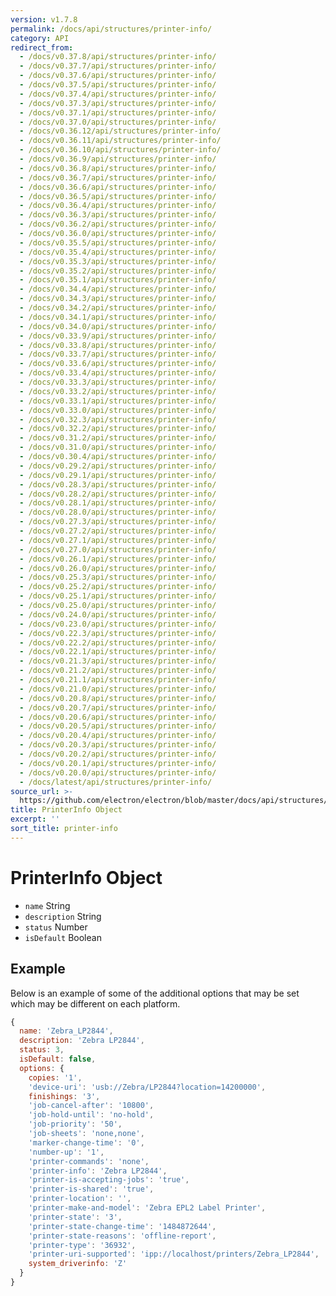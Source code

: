 ```yaml
---
version: v1.7.8
permalink: /docs/api/structures/printer-info/
category: API
redirect_from:
  - /docs/v0.37.8/api/structures/printer-info/
  - /docs/v0.37.7/api/structures/printer-info/
  - /docs/v0.37.6/api/structures/printer-info/
  - /docs/v0.37.5/api/structures/printer-info/
  - /docs/v0.37.4/api/structures/printer-info/
  - /docs/v0.37.3/api/structures/printer-info/
  - /docs/v0.37.1/api/structures/printer-info/
  - /docs/v0.37.0/api/structures/printer-info/
  - /docs/v0.36.12/api/structures/printer-info/
  - /docs/v0.36.11/api/structures/printer-info/
  - /docs/v0.36.10/api/structures/printer-info/
  - /docs/v0.36.9/api/structures/printer-info/
  - /docs/v0.36.8/api/structures/printer-info/
  - /docs/v0.36.7/api/structures/printer-info/
  - /docs/v0.36.6/api/structures/printer-info/
  - /docs/v0.36.5/api/structures/printer-info/
  - /docs/v0.36.4/api/structures/printer-info/
  - /docs/v0.36.3/api/structures/printer-info/
  - /docs/v0.36.2/api/structures/printer-info/
  - /docs/v0.36.0/api/structures/printer-info/
  - /docs/v0.35.5/api/structures/printer-info/
  - /docs/v0.35.4/api/structures/printer-info/
  - /docs/v0.35.3/api/structures/printer-info/
  - /docs/v0.35.2/api/structures/printer-info/
  - /docs/v0.35.1/api/structures/printer-info/
  - /docs/v0.34.4/api/structures/printer-info/
  - /docs/v0.34.3/api/structures/printer-info/
  - /docs/v0.34.2/api/structures/printer-info/
  - /docs/v0.34.1/api/structures/printer-info/
  - /docs/v0.34.0/api/structures/printer-info/
  - /docs/v0.33.9/api/structures/printer-info/
  - /docs/v0.33.8/api/structures/printer-info/
  - /docs/v0.33.7/api/structures/printer-info/
  - /docs/v0.33.6/api/structures/printer-info/
  - /docs/v0.33.4/api/structures/printer-info/
  - /docs/v0.33.3/api/structures/printer-info/
  - /docs/v0.33.2/api/structures/printer-info/
  - /docs/v0.33.1/api/structures/printer-info/
  - /docs/v0.33.0/api/structures/printer-info/
  - /docs/v0.32.3/api/structures/printer-info/
  - /docs/v0.32.2/api/structures/printer-info/
  - /docs/v0.31.2/api/structures/printer-info/
  - /docs/v0.31.0/api/structures/printer-info/
  - /docs/v0.30.4/api/structures/printer-info/
  - /docs/v0.29.2/api/structures/printer-info/
  - /docs/v0.29.1/api/structures/printer-info/
  - /docs/v0.28.3/api/structures/printer-info/
  - /docs/v0.28.2/api/structures/printer-info/
  - /docs/v0.28.1/api/structures/printer-info/
  - /docs/v0.28.0/api/structures/printer-info/
  - /docs/v0.27.3/api/structures/printer-info/
  - /docs/v0.27.2/api/structures/printer-info/
  - /docs/v0.27.1/api/structures/printer-info/
  - /docs/v0.27.0/api/structures/printer-info/
  - /docs/v0.26.1/api/structures/printer-info/
  - /docs/v0.26.0/api/structures/printer-info/
  - /docs/v0.25.3/api/structures/printer-info/
  - /docs/v0.25.2/api/structures/printer-info/
  - /docs/v0.25.1/api/structures/printer-info/
  - /docs/v0.25.0/api/structures/printer-info/
  - /docs/v0.24.0/api/structures/printer-info/
  - /docs/v0.23.0/api/structures/printer-info/
  - /docs/v0.22.3/api/structures/printer-info/
  - /docs/v0.22.2/api/structures/printer-info/
  - /docs/v0.22.1/api/structures/printer-info/
  - /docs/v0.21.3/api/structures/printer-info/
  - /docs/v0.21.2/api/structures/printer-info/
  - /docs/v0.21.1/api/structures/printer-info/
  - /docs/v0.21.0/api/structures/printer-info/
  - /docs/v0.20.8/api/structures/printer-info/
  - /docs/v0.20.7/api/structures/printer-info/
  - /docs/v0.20.6/api/structures/printer-info/
  - /docs/v0.20.5/api/structures/printer-info/
  - /docs/v0.20.4/api/structures/printer-info/
  - /docs/v0.20.3/api/structures/printer-info/
  - /docs/v0.20.2/api/structures/printer-info/
  - /docs/v0.20.1/api/structures/printer-info/
  - /docs/v0.20.0/api/structures/printer-info/
  - /docs/latest/api/structures/printer-info/
source_url: >-
  https://github.com/electron/electron/blob/master/docs/api/structures/printer-info.md
title: PrinterInfo Object
excerpt: ''
sort_title: printer-info
---
```




<!--


                                      ::::
                                    :o+//+o:
                                    +o    oo-
                                    :o+//oo/+o/
                                      -::-   -oo:
                                               /s/
                      -::::::::-                :s/  :::--
                  :+oo+////////+:        -:/+oo/ :s:-///++oo+:
                /o+:                -/+oo+/:-     +o-      -:+o:
               /s:              -:+o+/:           -o+         :s/
              -s/            -/oo/:                /s-         +s-
              -s/         -/oo/-                   -s/         /s-
               oo       :+o/-                       oo         oo
               -s/    :oo/                          /s-       /s-
                :s/ :oo:              -::-          /s-      /s:
                  -+o/               /ssss/         :s:    -+o-
                 :o+--               /ssss/         :s:   :o+-
                :s/  +o:              -::-          /s-   --
               -s/    :+o/-                         /s-
               oo       -+o+-                       oo
              -s/         -/oo/-                   -s/
             -+soo+:         -/oo/:                /s-      /oooo+-
             o+   :s:           -:+o+/:-          -o+      /s:  -oo
             oo:--/s:       ::      -:+oo+/:-     -/-      /s/--:o+
              :+++/-        :s:          -:/+ooo++//////++oo//+o+:
                             /s:                --::::::--
                              /s/              /s-
                               :oo:          :oo:
                                 /oo/-    -/oo/
                                   -/+oooo+/-





                   _______  _______  _______  _______  __
                  |       ||       ||       ||       ||  |
                  |  _____||_     _||   _   ||    _  ||  |
                  | |_____   |   |  |  | |  ||   |_| ||  |
                  |_____  |  |   |  |  |_|  ||    ___||__|
                   _____| |  |   |  |       ||   |     __
                  |_______|  |___|  |_______||___|    |__|


    This file is generated automatically, so it should not be edited.

    To make changes, head over to the electron/electron repository:

    https://github.com/electron/electron/blob/master/docs/api/structures/printer-info.md

    Thanks!

-->
# PrinterInfo Object

*   `name` String
*   `description` String
*   `status` Number
*   `isDefault` Boolean

## Example

Below is an example of some of the additional options that may be set which may be different on each platform.

```javascript
{
  name: 'Zebra_LP2844',
  description: 'Zebra LP2844',
  status: 3,
  isDefault: false,
  options: {
    copies: '1',
    'device-uri': 'usb://Zebra/LP2844?location=14200000',
    finishings: '3',
    'job-cancel-after': '10800',
    'job-hold-until': 'no-hold',
    'job-priority': '50',
    'job-sheets': 'none,none',
    'marker-change-time': '0',
    'number-up': '1',
    'printer-commands': 'none',
    'printer-info': 'Zebra LP2844',
    'printer-is-accepting-jobs': 'true',
    'printer-is-shared': 'true',
    'printer-location': '',
    'printer-make-and-model': 'Zebra EPL2 Label Printer',
    'printer-state': '3',
    'printer-state-change-time': '1484872644',
    'printer-state-reasons': 'offline-report',
    'printer-type': '36932',
    'printer-uri-supported': 'ipp://localhost/printers/Zebra_LP2844',
    system_driverinfo: 'Z'
  }
}
```
